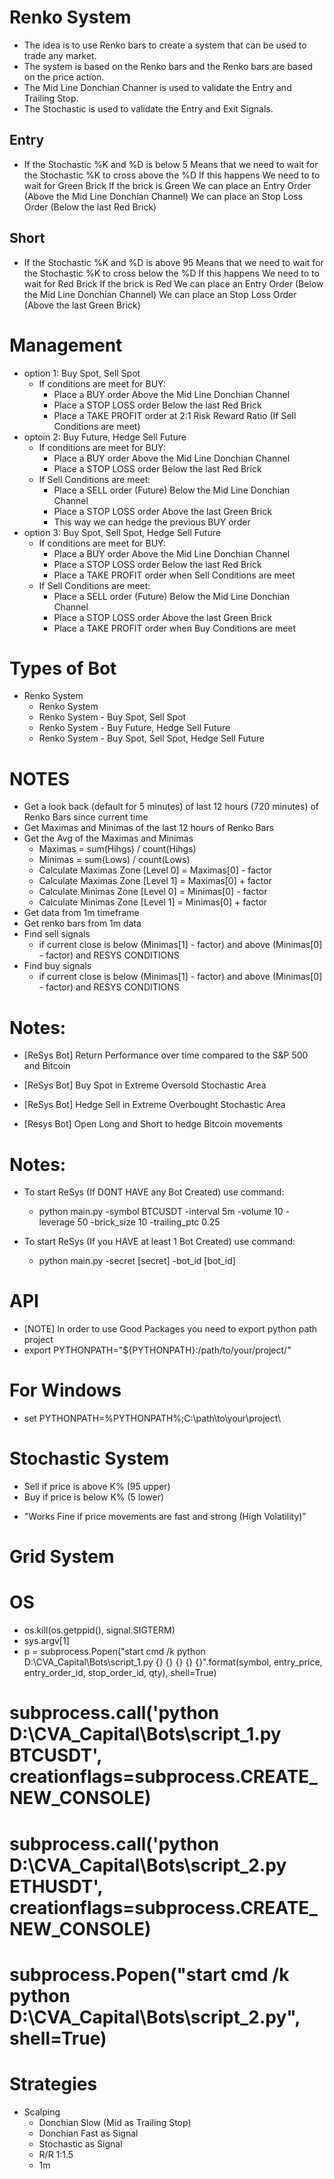 # Renko System
* The idea is to use Renko bars to create a system that can be used to trade any market.
* The system is based on the Renko bars and the Renko bars are based on the price action.
* The Mid Line Donchian Channer is used to validate the Entry and Trailing Stop.
* The Stochastic is used to validate the Entry and Exit Signals.

## Entry
* If the Stochastic %K and %D is below 5
    Means that we need to wait for the Stochastic %K to cross above the %D
        If this happens
            We need to to wait for Green Brick
                If the brick is Green 
                    We can place an Entry Order (Above the Mid Line Donchian Channel)
                    We can place an Stop Loss Order (Below the last Red Brick)


## Short
* If the Stochastic %K and %D is above 95
    Means that we need to wait for the Stochastic %K to cross below the %D
        If this happens
            We need to to wait for Red Brick
                If the brick is Red 
                    We can place an Entry Order (Below the Mid Line Donchian Channel)
                    We can place an Stop Loss Order (Above the last Green Brick)                    


# Management
* option 1: Buy Spot, Sell Spot
    * If conditions are meet for BUY:
        * Place a BUY order Above the Mid Line Donchian Channel
        * Place a STOP LOSS order Below the last Red Brick
        * Place a TAKE PROFIT order at 2:1 Risk Reward Ratio (If Sell Conditions are meet)
* optoin 2: Buy Future, Hedge Sell Future
    * If conditions are meet for BUY:
        * Place a BUY order Above the Mid Line Donchian Channel
        * Place a STOP LOSS order Below the last Red Brick
    * If Sell Conditions are meet:
        * Place a SELL order (Future) Below the Mid Line Donchian Channel
        * Place a STOP LOSS order Above the last Green Brick
        * This way we can hedge the previous BUY order
* option 3: Buy Spot, Sell Spot, Hedge Sell Future
    * If conditions are meet for BUY:
        * Place a BUY order Above the Mid Line Donchian Channel
        * Place a STOP LOSS order Below the last Red Brick
        * Place a TAKE PROFIT order when Sell Conditions are meet
    * If Sell Conditions are meet:
        * Place a SELL order (Future) Below the Mid Line Donchian Channel
        * Place a STOP LOSS order Above the last Green Brick
        * Place a TAKE PROFIT order when Buy Conditions are meet


# Types of Bot
* Renko System
    * Renko System
    * Renko System - Buy Spot, Sell Spot
    * Renko System - Buy Future, Hedge Sell Future
    * Renko System - Buy Spot, Sell Spot, Hedge Sell Future
# NOTES
* Get a look back (default for 5 minutes) of last 12 hours (720 minutes) of Renko Bars since current time
* Get Maximas and Minimas of the last 12 hours of Renko Bars
* Get the Avg of the Maximas and Minimas 
    - Maximas = sum(Hihgs) / count(Hihgs)
    - Minimas = sum(Lows) / count(Lows)
    - Calculate Maximas Zone [Level 0] = Maximas[0] - factor
    - Calculate Maximas Zone [Level 1] = Maximas[0] + factor
    - Calculate Minimas Zone [Level 0] = Minimas[0] - factor
    - Calculate Minimas Zone [Level 1] = Minimas[0] + factor
* Get data from 1m timeframe 
* Get renko bars from 1m data
* Find sell signals 
    - if current close is below (Minimas[1] - factor) and above (Minimas[0] - factor) and RESYS CONDITIONS
* Find buy signals
    - if current close is below (Minimas[1] - factor) and above (Minimas[0] - factor) and RESYS CONDITIONS



# Notes:
* [ReSys Bot] Return Performance over time compared to the S&P 500 and Bitcoin

* [ReSys Bot] Buy Spot in Extreme Oversold Stochastic Area
* [ReSys Bot] Hedge Sell in Extreme Overbought Stochastic Area
* [Resys Bot] Open Long and Short to hedge Bitcoin movements

# Notes:

* To start ReSys (If DONT HAVE any Bot Created) use command: 
    - python main.py -symbol BTCUSDT -interval 5m -volume 10 -leverage 50 -brick_size 10 -trailing_ptc 0.25 

* To start ReSys (If you HAVE at least 1 Bot Created) use command: 
    - python main.py -secret [secret] -bot_id [bot_id]
    
# API
* [NOTE] In order to use Good Packages you need to export python path project
* export PYTHONPATH="${PYTHONPATH}:/path/to/your/project/"
# For Windows
* set PYTHONPATH=%PYTHONPATH%;C:\path\to\your\project\


# Stochastic System
* Sell if price is above K% (95 upper)
* Buy if price is below K% (5 lower)
- "Works Fine if price movements are fast and strong (High Volatility)"
# Grid System

# OS
* os.kill(os.getppid(), signal.SIGTERM)
* sys.argv[1]
* p = subprocess.Popen("start cmd /k python D:\CVA_Capital\Bots\script_1.py {} {} {} {} {}".format(symbol, entry_price, entry_order_id, stop_order_id, qty), shell=True)

# subprocess.call('python D:\CVA_Capital\Bots\script_1.py BTCUSDT', creationflags=subprocess.CREATE_NEW_CONSOLE)
# subprocess.call('python D:\CVA_Capital\Bots\script_2.py ETHUSDT', creationflags=subprocess.CREATE_NEW_CONSOLE)
# subprocess.Popen("start cmd /k python D:\CVA_Capital\Bots\script_2.py", shell=True) 


# Strategies
* Scalping
    - Donchian Slow (Mid as Trailing Stop)
    - Donchian Fast as Signal
    - Stochastic as Signal
    - R/R 1:1.5
    - 1m
